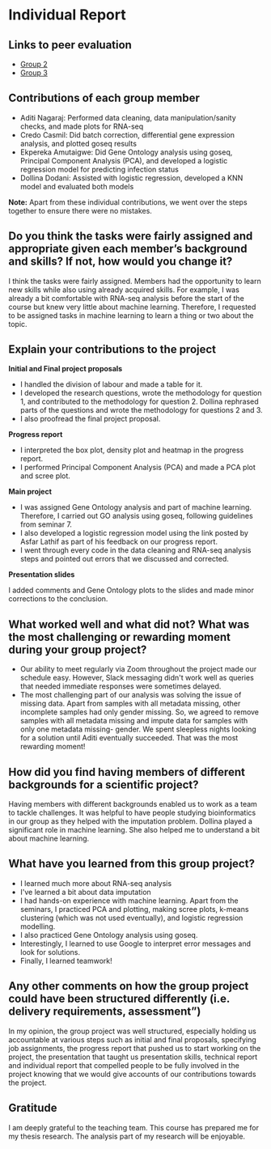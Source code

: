 # Individual Report

## Links to peer evaluation

+ [Group 2](https://github.com/STAT540-UBC-2022/Discussion/issues/80)
+ [Group 3](https://github.com/STAT540-UBC-2022/Discussion/issues/62)


## Contributions of each group member

+ Aditi Nagaraj: Performed data cleaning, data manipulation/sanity checks, and made plots for RNA-seq
+ Credo Casmil: Did batch correction, differential gene expression analysis, and plotted goseq results
+ Ekpereka Amutaigwe: Did Gene Ontology analysis using goseq, Principal Component Analysis (PCA), and developed a logistic regression model for predicting infection status
+ Dollina Dodani: Assisted with logistic regression, developed a KNN model and evaluated both models

**Note:** Apart from these individual contributions, we went over the steps together to ensure there were no mistakes.


## Do you think the tasks were fairly assigned and appropriate given each member’s background and skills? If not, how would you change it?

I think the tasks were fairly assigned. Members had the opportunity to learn new skills while also using already acquired skills. For example, I was already a bit comfortable with RNA-seq analysis before the start of the course but knew very little about machine learning. Therefore, I requested to be assigned tasks in machine learning to learn a thing or two about the topic.


## Explain your contributions to the project

**Initial and Final project proposals**

+ I handled the division of labour and made a table for it.
+ I developed the research questions, wrote the methodology for question 1, and contributed to the methodology for question 2. Dollina rephrased parts of the questions and wrote the methodology for questions 2 and 3.
+ I also proofread the final project proposal.

**Progress report**

+ I interpreted the box plot, density plot and heatmap in the progress report.
+ I performed Principal Component Analysis (PCA) and made a PCA plot and scree plot.

**Main project**
+ I was assigned Gene Ontology analysis and part of machine learning. Therefore, I carried out GO analysis using goseq, following guidelines from seminar 7. 
+ I also developed a logistic regression model using the link posted by Asfar Lathif as part of his feedback on our progress report.
+ I went through every code in the data cleaning and RNA-seq analysis steps and pointed out errors that we discussed and corrected.

**Presentation slides**

I added comments and Gene Ontology plots to the slides and made minor corrections to the conclusion.

## What worked well and what did not? What was the most challenging or rewarding moment during your group project?

+ Our ability to meet regularly via Zoom throughout the project made our schedule easy.
However, Slack messaging didn't work well as queries that needed immediate responses were sometimes delayed.
+ The most challenging part of our analysis was solving the issue of missing data. Apart from samples with all metadata missing, other incomplete samples had only gender missing. So, we agreed to remove samples with all metadata missing and impute data for samples with only one metadata missing- gender. We spent sleepless nights looking for a solution until Aditi eventually succeeded. That was the most rewarding moment!

## How did you find having members of different backgrounds for a scientific project?

Having members with different backgrounds enabled us to work as a team to tackle challenges. It was helpful to have people studying bioinformatics in our group as they helped with the imputation problem. Dollina played a significant role in machine learning. She also helped me to understand a bit about machine learning.


## What have you learned from this group project?

+ I learned much more about RNA-seq analysis
+ I've learned a bit about data imputation
+ I had hands-on experience with machine learning. Apart from the seminars, I practiced PCA and plotting, making scree plots, k-means clustering (which was not used eventually), and logistic regression modelling.
+ I also practiced Gene Ontology analysis using goseq.
+ Interestingly, I learned to use Google to interpret error messages and look for solutions.
+ Finally, I learned teamwork!

## Any other comments on how the group project could have been structured differently (i.e. delivery requirements, assessment”)

In my opinion, the group project was well structured, especially holding us accountable at various steps such as initial and final proposals, specifying job assignments, the progress report that pushed us to start working on the project, the presentation that taught us presentation skills, technical report and individual report that compelled people to be fully involved in the project knowing that we would give accounts of our contributions towards the project.

## Gratitude
I am deeply grateful to the teaching team. This course has prepared me for my thesis research. The analysis part of my research will be enjoyable.

